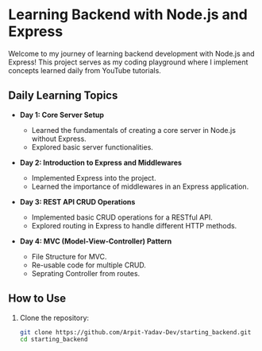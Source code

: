 # Learning Backend with Node.js and Express

Welcome to my journey of learning backend development with Node.js and Express! This project serves as my coding playground where I implement concepts learned daily from YouTube tutorials.

## Daily Learning Topics

- **Day 1: Core Server Setup**
  - Learned the fundamentals of creating a core server in Node.js without Express.
  - Explored basic server functionalities.

- **Day 2: Introduction to Express and Middlewares**
  - Implemented Express into the project.
  - Learned the importance of middlewares in an Express application.

- **Day 3: REST API CRUD Operations**
  - Implemented basic CRUD operations for a RESTful API.
  - Explored routing in Express to handle different HTTP methods.
  
- **Day 4: MVC (Model-View-Controller) Pattern**
  - File Structure for MVC.
  - Re-usable code for multiple CRUD.
  - Seprating Controller from routes.
  
## How to Use

1. Clone the repository:
   ```bash
   git clone https://github.com/Arpit-Yadav-Dev/starting_backend.git
   cd starting_backend
